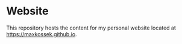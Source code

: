 # Website
 
This repository hosts the content for my personal website located at <https://maxkossek.github.io>.
